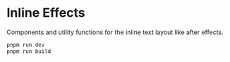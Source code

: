 # Inline Effects

Components and utility functions for the inline text layout like after effects.

```sh
pnpm run dev
pnpm run build
```
